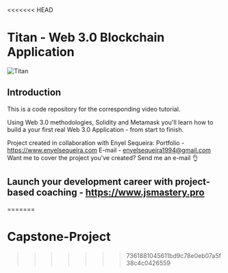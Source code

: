 <<<<<<< HEAD
# Titan - Web 3.0 Blockchain Application
![Titan](https://i.ibb.co/DVF4tNW/image.png)

## Introduction
This is a code repository for the corresponding video tutorial.

Using Web 3.0 methodologies, Solidity and Metamask you'll learn how to build a your first real Web 3.0 Application - from start to finish.

Project created in collaboration with Enyel Sequeira: 
Portfolio - https://www.enyelsequeira.com
E-mail - enyelsequeira1994@gmail.com
Want me to cover the project you've created? Send me an e-mail 👌

## Launch your development career with project-based coaching - https://www.jsmastery.pro
=======
# Capstone-Project
>>>>>>> 7361881045611bd9c78e0eb07a5f38c4c0426559
